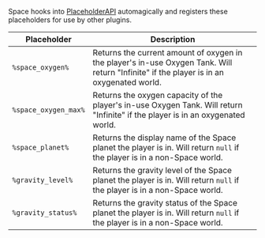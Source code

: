 Space hooks into [PlaceholderAPI](https://www.spigotmc.org/resources/placeholderapi.6245/) automagically and registers these placeholders for use by other plugins. 

| Placeholder | Description |
| --- | --- |
| `%space_oxygen%` | Returns the current amount of oxygen in the player's in-use Oxygen Tank. Will return "Infinite" if the player is in an oxygenated world. |
| `%space_oxygen_max%` | Returns the oxygen capacity of the player's in-use Oxygen Tank. Will return "Infinite" if the player is in an oxygenated world. |
| `%space_planet%` | Returns the display name of the Space planet the player is in. Will return `null` if the player is in a non-Space world. |
| `%gravity_level%` | Returns the gravity level of the Space planet the player is in. Will return `null` if the player is in a non-Space world. |
| `%gravity_status%` | Returns the gravity status of the Space planet the player is in. Will return `null` if the player is in a non-Space world. |